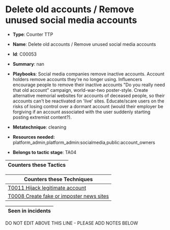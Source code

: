 # Delete old accounts / Remove unused social media accounts

* **Type**: Counter TTP

* **Name**: Delete old accounts / Remove unused social media accounts

* **Id**: C00053

* **Summary**: nan

* **Playbooks**: Social media companies remove inactive accounts. Account holders remove accounts they're no longer using. Influencers encourage people to remove their inactive accounts  "Do you really need that old account" campaign, world-war-two poster-style.  Create alternative memorial websites for accounts of deceased people, so their accounts can't be reactivated on 'live' sites. Educate/scare users on the risks of losing control over a dormant account (would their employer be forgiving if an account associated with the user suddenly starting posting extremist content?).

* **Metatechnique**: cleaning

* **Resources needed:** platform_admin,platform_admin:socialmedia,public:account_owners

* **Belongs to tactic stage**: TA04


| Counters these Tactics |
| ---------------------- |



| Counters these Techniques |
| ------------------------- |
| [T0011 Hijack legitimate account](../techniques/T0011.md) |
| [T0008 Create fake or imposter news sites](../techniques/T0008.md) |



| Seen in incidents |
| ----------------- |


DO NOT EDIT ABOVE THIS LINE - PLEASE ADD NOTES BELOW